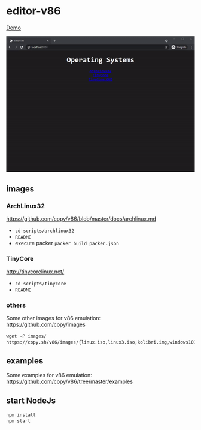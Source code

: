 # editor-v86

[Demo](https://editor-v86.glitch.me/)  
  
![editor-v86](public/assets/gif/editor.gif "editor-v86")  
  
## images

### ArchLinux32

https://github.com/copy/v86/blob/master/docs/archlinux.md  

- `cd scripts/archlinux32`
- `README`
- execute packer `packer build packer.json` 

### TinyCore

http://tinycorelinux.net/  

- `cd scripts/tinycore`
- `README`

### others

Some other images for v86 emulation:  
https://github.com/copy/images  

```
wget -P images/ https://copy.sh/v86/images/{linux.iso,linux3.iso,kolibri.img,windows101.img,os8.dsk,freedos722.img,openbsd.img}
```  

## examples

Some examples for v86 emulation:  
https://github.com/copy/v86/tree/master/examples  

## start NodeJs

```
npm install
npm start
```